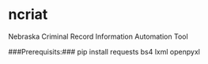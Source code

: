 # ncriat
Nebraska Criminal Record Information Automation Tool


###Prerequisits:###
pip install requests bs4 lxml openpyxl

